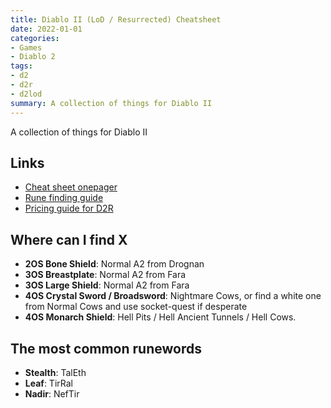 ```yaml
---
title: Diablo II (LoD / Resurrected) Cheatsheet
date: 2022-01-01
categories:
- Games
- Diablo 2
tags:
- d2
- d2r
- d2lod
summary: A collection of things for Diablo II
---
```


A collection of things for Diablo II

## Links
- [Cheat sheet onepager](https://htmlpreview.github.io/?https://github.com/Michaelangel007/d2_cheat_sheet/blob/master/index.html)
- [Rune finding guide](https://www.icy-veins.com/d2/rune-finding-guide)
- [Pricing guide for D2R](https://www.purediablo.com/forums/threads/pricing-guide-for-d2r-non-ladder.1953/)

## Where can I find X
- **2OS Bone Shield**: Normal A2 from Drognan
- **3OS Breastplate**: Normal A2 from Fara
- **3OS Large Shield**: Normal A2 from Fara
- **4OS Crystal Sword / Broadsword**: Nightmare Cows, or find a white one from Normal Cows and use socket-quest if desperate
- **4OS Monarch Shield**: Hell Pits / Hell Ancient Tunnels / Hell Cows.

## The most common runewords
- **Stealth**: TalEth
- **Leaf**: TirRal
- **Nadir**: NefTir

